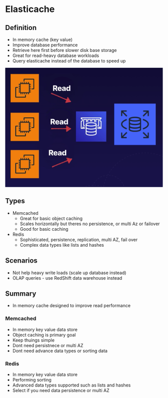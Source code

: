 # Elasticache

## Definition
- In memory cache (key value)
- Improve database performance
- Retrieve here first before slower disk base storage
- Great for read-heavy database workloads
- Query elasticache instead of the database to speed up

![elasticache](./elasticache.png)

## Types
- Memcached
  - Great for basic object caching
  - Scales horizontally but theres no persistence, or multi Az or failover
  - Good for basic caching
- Redis
  - Sophisticated, persistence, replication, multi AZ, fail over
  - Complex data types like lists and hashes

## Scenarios
- Not help heavy write loads (scale up database instead)
- OLAP queries - use RedShift data warehouse instead

## Summary
- In memory cache designed to improve read performance
### Memcached
- In memory key value data store
- Object caching is primary goal
- Keep thuings simple
- Dont need persistnece or multi AZ
- Dont need advance data types or sorting data
###  Redis
- In memory key value data store
- Performing sorting
- Advanced data types supported such as lists and hashes
- Select if you need data persistence or multi AZ

